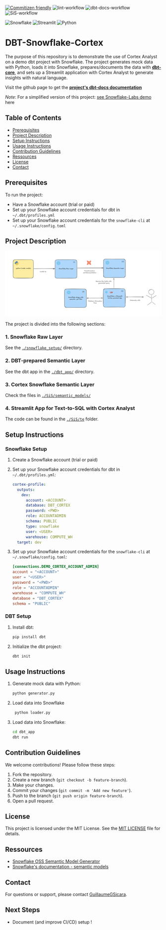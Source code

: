 [![Commitizen friendly](https://img.shields.io/badge/commitizen-friendly-brightgreen.svg)](http://commitizen.github.io/cz-cli/) ![lint-workflow](https://github.com/GuillaumeGSicara/dbt-snowflake-cortex/actions/workflows/lint.yml/badge.svg) ![dbt-docs-workflow](https://github.com/GuillaumeGSicara/dbt-snowflake-cortex/actions/workflows/generate-docs.yml/badge.svg) ![SiS-workflow](https://github.com/GuillaumeGSicara/dbt-snowflake-cortex/actions/workflows/streamlit-snowflake.yml/badge.svg)

![Snowflake](https://a11ybadges.com/badge?logo=snowflake) ![Streamlit](https://a11ybadges.com/badge?logo=streamlit) ![Python](https://a11ybadges.com/badge?logo=python)


# **DBT-Snowflake-Cortex**

The purpose of this repository is to demonstrate the use of Cortex Analyst on a demo dbt project with Snowflake. The project generates mock data with Python, loads it into Snowflake, prepares/documents the data with [**dbt-core**](https://docs.getdbt.com/docs/core/about-core-setup), and sets up a Streamlit application with Cortex Analyst to generate insights with natural language.

Visit the github page to get the [**project's dbt-docs documentation**](https://guillaumegsicara.github.io/dbt-snowflake-cortex/#!/overview)

_Note_: For a simplified version of this project: [see Snowflake-Labs demo](https://github.com/Snowflake-Labs/sfguide-getting-started-with-cortex-analyst) here

## Table of Contents
- [Prerequisites](#prerequisites)
- [Project Description](#project-description)
- [Setup Instructions](#setup-instructions)
- [Usage Instructions](#usage-instructions)
- [Contribution Guidelines](#contribution-guidelines)
- [Ressources](#ressources)
- [License](#license)
- [Contact](#contact)

## Prerequisites

To run the project:
- Have a Snowflake account (trial or paid)
- Set up your Snowflake account credentials for dbt in `~/.dbt/profiles.yml`
- Set up your Snowflake account credentials for the `snowflake-cli` at `~/.snowflake/config.toml`

## Project Description

![Project Setup Diagram](./img/project_setup_diagram.png)

The project is divided into the following sections:

### 1. Snowflake Raw Layer
See the [`./snowflake_setup/`](./snowflake_setup/) directory.

### 2. DBT-prepared Semantic Layer
See the dbt app in the [`./dbt_app/`](./dbt_app/) directory.

### 3. Cortex Snowflake Semantic Layer
Check the files in [`./SiS/semantic_models/`](./SiS/semantic_models/)

### 4. Streamlit App for Text-to-SQL with Cortex Analyst
The code can be found in the [`./SiS/te`](./SiS/app/) folder.

## Setup Instructions

### Snowflake Setup
1. Create a Snowflake account (trial or paid)
2. Set up your Snowflake account credentials for dbt in `~/.dbt/profiles.yml`:

    ```yaml
    cortex-profile:
      outputs:
        dev:
          account: <ACCOUNT>
          database: DBT_CORTEX
          password: <PWD>
          role: ACCOUNTADMIN
          schema: PUBLIC
          type: snowflake
          user: <USER>
          warehouse: COMPUTE_WH
      target: dev
    ```
3. Set up your Snowflake account credentials for the `snowflake-cli` at `~/.snowflake/config.toml`:
    ```toml
    [connections.DEMO_CORTEX_ACCOUNT_ADMIN]
    account = "<ACCOUNT>"
    user = "<USER>"
    password = "<PWD>"
    role = "ACCOUNTADMIN"
    warehouse = "COMPUTE_WH"
    database = "DBT_CORTEX"
    schema = "PUBLIC"
    ```

### DBT Setup
1. Install dbt:
    ```sh
    pip install dbt
    ```
2. Initialize the dbt project:
    ```sh
    dbt init
    ```

## Usage Instructions

1. Generate mock data with Python:
    ```sh
    python generator.py
    ```
2. Load data into Snowflake
   ```sh
    python loader.py
   ```
2. Load data into Snowflake:
    ```sh
    cd dbt_app
    dbt run
    ```

## Contribution Guidelines

We welcome contributions! Please follow these steps:
1. Fork the repository.
2. Create a new branch (`git checkout -b feature-branch`).
3. Make your changes.
4. Commit your changes (`git commit -m 'Add new feature'`).
5. Push to the branch (`git push origin feature-branch`).
6. Open a pull request.

## License

This project is licensed under the MIT License. See the [MIT LICENSE](LICENSE.md) file for details.


## Ressources

- [Snowflake OSS Semantic Model Generator](https://github.com/Snowflake-Labs/semantic-model-generator)
- [Snowflake's documentation - semantic models](https://docs.snowflake.com/en/user-guide/snowflake-cortex/cortex-analyst/semantic-model-spec)


## Contact

For questions or support, please contact [GuillaumeGSicara](mailto:guillaume.gonde@sicara.com).


## Next Steps

- Document (and improve CI/CD) setup !